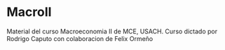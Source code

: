 # MacroII
Material del curso Macroeconomia II de MCE, USACH. Curso dictado por Rodrigo Caputo con colaboracion de Felix Ormeño
